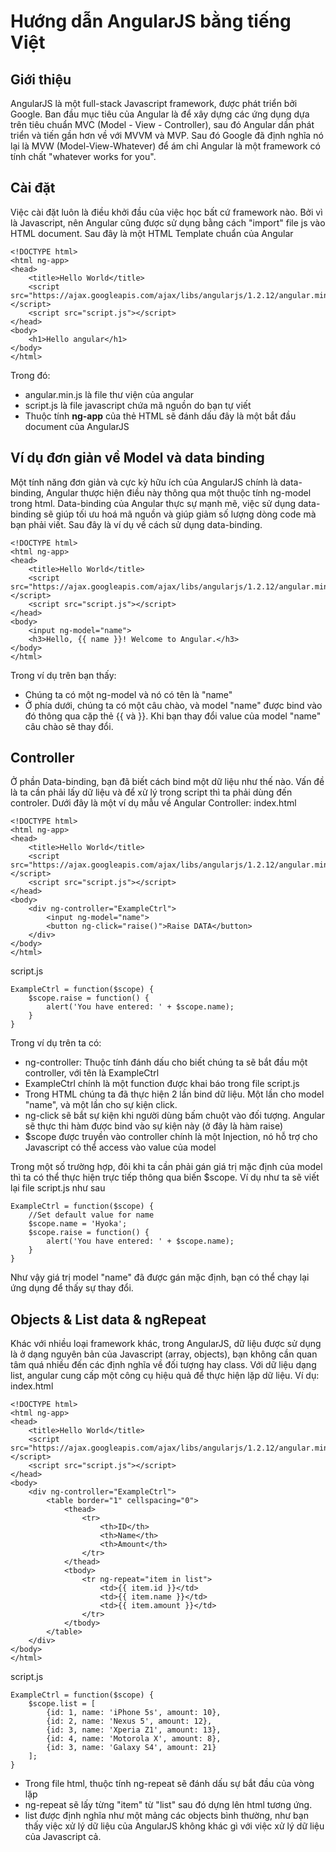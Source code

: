 Hướng dẫn AngularJS bằng tiếng Việt
====================================

## Giới thiệu
AngularJS là một full-stack Javascript framework, được phát triển bởi Google. Ban đầu mục tiêu của Angular là để xây dựng các ứng dụng dựa trên tiêu chuẩn MVC (Model - View - Controller), sau đó Angular dần phát triển và tiến gần hơn về với MVVM và MVP. Sau đó Google đã định nghĩa nó lại là MVW (Model-View-Whatever) để ám chỉ Angular là một framework có tính chất "whatever works for you".

## Cài đặt
Việc cài đặt luôn là điều khởi đầu của việc học bất cứ framework nào. Bởi vì là Javascript, nên Angular cũng được sử dụng bằng cách "import" file js vào HTML document. Sau đây là một HTML Template chuẩn của Angular

	<!DOCTYPE html>
	<html ng-app>
	<head>
		<title>Hello World</title>
		<script src="https://ajax.googleapis.com/ajax/libs/angularjs/1.2.12/angular.min.js"></script>
		<script src="script.js"></script>
	</head>
	<body>
		<h1>Hello angular</h1>
	</body>
	</html>

Trong đó:
* angular.min.js là file thư viện của angular
* script.js là file javascript chứa mã nguồn do bạn tự viết
* Thuộc tính **ng-app** của thẻ HTML sẽ đánh dấu đây là một bắt đầu document của AngularJS

## Ví dụ đơn giản về Model và data binding
Một tính năng đơn giản và cực kỳ hữu ích của AngularJS chính là data-binding, Angular thược hiện điều này thông qua một thuộc tính ng-model trong html.
Data-binding của Angular thực sự mạnh mẽ, việc sử dụng data-binding sẽ giúp tối ưu hoá mã nguồn và giúp giảm số lượng dòng code mà bạn phải viết. Sau đây là ví dụ về cách sử dụng data-binding.
	
	<!DOCTYPE html>
	<html ng-app>
	<head>
		<title>Hello World</title>
		<script src="https://ajax.googleapis.com/ajax/libs/angularjs/1.2.12/angular.min.js"></script>
		<script src="script.js"></script>
	</head>
	<body>
		<input ng-model="name">
		<h3>Hello, {{ name }}! Welcome to Angular.</h3>
	</body>
	</html>

Trong ví dụ trên bạn thấy:
* Chúng ta có một ng-model và nó có tên là "name"
* Ở phía dưới, chúng ta có một câu chào, và model "name" được bind vào đó thông qua cặp thẻ {{ và }}. Khi bạn thay đổi value của model "name" câu chào sẽ thay đổi.

## Controller
Ở phần Data-binding, bạn đã biết cách bind một dữ liệu như thế nào. Vấn đề là ta cần phải lấy dữ liệu và để xử lý trong script thì ta phải dùng đến controler. Dưới đây là một ví dụ mẫu về Angular Controller:
index.html

	<!DOCTYPE html>
	<html ng-app>
	<head>
		<title>Hello World</title>
		<script src="https://ajax.googleapis.com/ajax/libs/angularjs/1.2.12/angular.min.js"></script>
		<script src="script.js"></script>
	</head>
	<body>
		<div ng-controller="ExampleCtrl">
			<input ng-model="name">
			<button ng-click="raise()">Raise DATA</button>
		</div>
	</body>
	</html>

script.js
	
	ExampleCtrl = function($scope) {
		$scope.raise = function() {
			alert('You have entered: ' + $scope.name);
		}
	}

Trong ví dụ trên ta có:
* ng-controller: Thuộc tính đánh dấu cho biết chúng ta sẽ bắt đầu một controller, với tên là ExampleCtrl
* ExampleCtrl chính là một function được khai báo trong file script.js
* Trong HTML chúng ta đã thực hiện 2 lần bind dữ liệu. Một lần cho model "name", và một lần cho sự kiện click.
* ng-click sẽ bắt sự kiện khi người dùng bấm chuột vào đối tượng. Angular sẽ thực thi hàm được bind vào sự kiện này (ở đây là hàm raise)
* $scope được truyền vào controller chính là một Injection, nó hỗ trợ cho Javascript có thể access vào value của model

Trong một số trường hợp, đôi khi ta cần phải gán giá trị mặc định của model thì ta có thể thực hiện trực tiếp thông qua biến $scope. Ví dụ như ta sẽ viết lại file script.js như sau

	ExampleCtrl = function($scope) {
		//Set default value for name
		$scope.name = 'Hyoka';
		$scope.raise = function() {
			alert('You have entered: ' + $scope.name);
		}
	}

Như vậy giá trị model "name" đã được gán mặc định, bạn có thể chạy lại ứng dụng để thấy sự thay đổi.

## Objects & List data & ngRepeat
Khác với nhiều loại framework khác, trong AngularJS, dữ liệu được sử dụng là ở dạng nguyên bản của Javascript (array, objects), bạn không cần quan tâm quá nhiều đến các định nghĩa về đối tượng hay class.
Với dữ liệu dạng list, angular cung cấp một công cụ hiệu quả để thực hiện lặp dữ liệu. Ví dụ:
index.html

	<!DOCTYPE html>
	<html ng-app>
	<head>
		<title>Hello World</title>
		<script src="https://ajax.googleapis.com/ajax/libs/angularjs/1.2.12/angular.min.js"></script>
		<script src="script.js"></script>
	</head>
	<body>
		<div ng-controller="ExampleCtrl">
			<table border="1" cellspacing="0">
				<thead>
					<tr>
						<th>ID</th>
						<th>Name</th>
						<th>Amount</th>
					</tr>
				</thead>
				<tbody>
					<tr ng-repeat="item in list">
						<td>{{ item.id }}</td>
						<td>{{ item.name }}</td>
						<td>{{ item.amount }}</td>
					</tr>
				</tbody>
			</table>
		</div>
	</body>
	</html>

script.js

	ExampleCtrl = function($scope) {
		$scope.list = [
			{id: 1, name: 'iPhone 5s', amount: 10},
			{id: 2, name: 'Nexus 5', amount: 12},
			{id: 3, name: 'Xperia Z1', amount: 13},
			{id: 4, name: 'Motorola X', amount: 8},
			{id: 3, name: 'Galaxy S4', amount: 21}
		];
	}

* Trong file html, thuộc tính ng-repeat sẽ đánh dấu sự bắt đầu của vòng lặp
* ng-repeat sẽ lấy từng "item" từ "list" sau đó dựng lên html tương ứng.
* list được định nghĩa như một mảng các objects bình thường, như bạn thấy việc xử lý dữ liệu của AngularJS không khác gì với việc xử lý dữ liệu của Javascript cả.